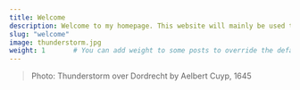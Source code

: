 ```yaml
---
title: Welcome
description: Welcome to my homepage. This website will mainly be used to upload material for my exercise sessions. 
slug: "welcome"
image: thunderstorm.jpg
weight: 1       # You can add weight to some posts to override the default sorting (date descending)
---
```


> Photo: Thunderstorm over Dordrecht by Aelbert Cuyp, 1645